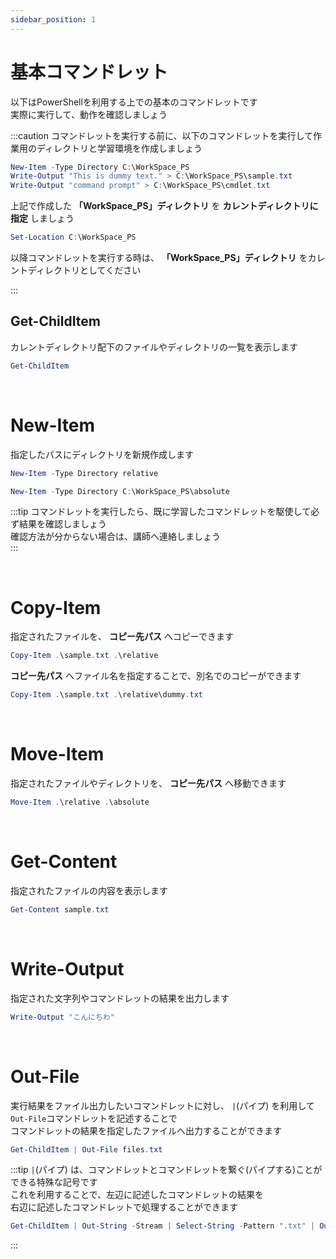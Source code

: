 ```yaml
---
sidebar_position: 1
---
```


# 基本コマンドレット

以下はPowerShellを利用する上での基本のコマンドレットです  
実際に実行して、動作を確認しましょう  

:::caution
コマンドレットを実行する前に、以下のコマンドレットを実行して作業用のディレクトリと学習環境を作成しましょう  

```powershell
New-Item -Type Directory C:\WorkSpace_PS
Write-Output "This is dummy text." > C:\WorkSpace_PS\sample.txt
Write-Output "command prompt" > C:\WorkSpace_PS\cmdlet.txt
```

上記で作成した **「WorkSpace_PS」ディレクトリ** を **カレントディレクトリに指定** しましょう

```powershell
Set-Location C:\WorkSpace_PS
```

以降コマンドレットを実行する時は、 **「WorkSpace_PS」ディレクトリ** をカレントディレクトリとしてください  

:::

## Get-ChildItem

カレントディレクトリ配下のファイルやディレクトリの一覧を表示します  

```powershell title="コマンドレット"
Get-ChildItem
```

<br />

# New-Item

指定したパスにディレクトリを新規作成します  

```powershell title="相対パスを利用し、カレントディレクトリへ 「relative」 ディレクトリを作成する "
New-Item -Type Directory relative
```

```powershell title="絶対パスを利用し、カレントディレクトリへ 「absolute」 ディレクトリを作成する "
New-Item -Type Directory C:\WorkSpace_PS\absolute
```

:::tip
コマンドレットを実行したら、既に学習したコマンドレットを駆使して必ず結果を確認しましょう  
確認方法が分からない場合は、講師へ連絡しましょう  
:::

<br />

# Copy-Item

指定されたファイルを、 **コピー先パス** へコピーできます  

```powershell title="「sample.txt」ファイルを「relative」ディレクトリ配下へコピーします"
Copy-Item .\sample.txt .\relative
```

**コピー先パス** へファイル名を指定することで、別名でのコピーができます  

```powershell title="「sample.txt」ファイルを「relative」ディレクトリ配下の「dummy.txt」という名前でコピーします"
Copy-Item .\sample.txt .\relative\dummy.txt
```

<br />

# Move-Item

指定されたファイルやディレクトリを、 **コピー先パス** へ移動できます  

```powershell title="「relative」ディレクトリを「absolute」ディレクトリ配下へコピーします"
Move-Item .\relative .\absolute
```

<br />

# Get-Content

指定されたファイルの内容を表示します  

```powershell title="カレントディレクトリ配下の「dummy.txt」の内容を表示します"
Get-Content sample.txt
```

<br />

# Write-Output

指定された文字列やコマンドレットの結果を出力します  

```powershell title="「こんにちわ」と表示します"
Write-Output "こんにちわ"
```

<br />

# Out-File

実行結果をファイル出力したいコマンドレットに対し、 `|`(パイプ) を利用して `Out-File`コマンドレットを記述することで  
コマンドレットの結果を指定したファイルへ出力することができます  

```powershell title="Get-ChildItemコマンドレットの結果を、「files.txt」へ出力します"
Get-ChildItem | Out-File files.txt
```

:::tip
`|`(パイプ) は、コマンドレットとコマンドレットを繋ぐ(パイプする)ことができる特殊な記号です  
これを利用することで、左辺に記述したコマンドレットの結果を  
右辺に記述したコマンドレットで処理することができます  

```powershell title="カレントディレクトリ配下一覧から「.txt」ファイルを抽出してファイルへ出力します"
Get-ChildItem | Out-String -Stream | Select-String -Pattern ".txt" | Out-File files2.txt
```
:::